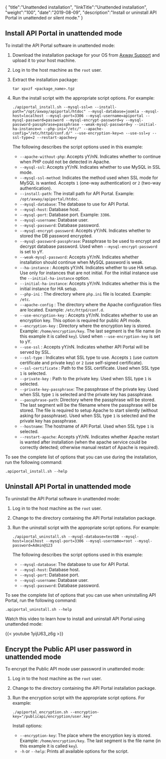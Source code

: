 {
    "title":"Unattended installation",
    "linkTitle":"Unattended installation",
    "weight":"100",
    "date":"2019-08-09",
    "description":"Install or uninstall API Portal in unattended or silent mode."
}

## Install API Portal in unattended mode

To install the API Portal software in unattended mode:

1. Download the installation package for your OS from [Axway Support](https://support.axway.com/) and upload it to your host machine.
2. Log in to the host machine as the `root` user.
3. Extract the installation package:

    ```
    tar xpvzf <package_name>.tgz
    ```

4. Run the install script with the appropriate script options. For example:

    ```
    ./apiportal_install.sh --mysql-ssl=n --install-path="/opt/axway/apiportal/htdoc" --mysql-database=joomla --mysql-host=localhost --mysql-port=3306 --mysql-username=apiportal --mysql-password=password --mysql-encrypt-password=y --mysql-password-passphrase=passphrase --weak-mysql-password=y --initial-ha-instance=n --php-ini="/etc/" --apache-config="/etc/httpd/conf.d/" --use-encryption-key=n --use-ssl=y --ssl-type=2 --restart-apache=y
    ```

    The following describes the script options used in this example:

    * `--apache-without-php`: Accepts yY/nN. Indicates whether to continue when PHP could not be detected in Apache.
    * `--mysql-ssl`: Accepts yY/nN. Indicates whether to use MySQL in SSL mode.
    * `--mysql-ssl-method`: Indicates the method used when SSL mode for MySQL is wanted. Accepts `1` (one-way authentication) or `2` (two-way authentication).
    * `--install-path`: The install path for API Portal. Example: `/opt/axway/apiportal/htdoc`.
    * `--mysql-database`: The database to use for API Portal.  
    * `--mysql-host`: Database host.
    * `--mysql-port`: Database port. Example: `3306`.
    * `--mysql-username`: Database user.
    * `--mysql-password`: Database password.
    * `--mysql-encrypt-password`: Accepts yY/nN. Indicates whether to stored the DB password encrypted.
    * `--mysql-password-passphrase`: Passphrase to be used to encrypt and decrypt database password. Used when `--mysql-encrypt-password` is set to yY.
    * `--weak-mysql-password`: Accepts yY/nN. Indicates whether installation should continue when MySQL password is weak.
    * `--ha-instance`        : Accepts yY/nN. Indicates whether to use HA setup. Use only for instances that are not initial. For the initial instance use the `--initial-ha-instance` option.
    * `--initial-ha-instance`: Accepts yY/nN. Indicates whether this is the initial instance for HA setup.
    * `--php-ini`            : The directory where `php.ini` file is located. Example: `/etc`.
    * `--apache-config`      : The directory where the Apache configuration files are located. Example: `/etc/httpd/conf.d`.
    * `--use-encryption-key` : Accepts yY/nN. Indicates whether to use an encryption key. This option is required for public API mode.
    * `--encryption-key`     : Directory where the encryption key is stored. Example: `/home/encryption/key`. The last segment is the file name (in this example it is called `key`). Used when `--use-encryption-key` is set to yY.
    * `--use-ssl`            : Accepts yY/nN. Indicates whether API Portal will be served by SSL.
    * `--ssl-type`           : Indicates what SSL type to use. Accepts `1` (use custom certificate and private key) or `2` (use self-signed certificate).
    * `--ssl-certificate`    : Path to the SSL certificate. Used when SSL type `1` is selected.
    * `--private-key`        : Path to the private key. Used when SSL type `1` is selected.
    * `--private-key-passphrase`: The passphrase of the private key. Used when SSL type `1` is selected and the private key has passphrase.
    * `--passphrase-path`: Directory where the passphrase will be stored. The last segment will be the filename where the passphrase will be stored. The file is required to setup Apache to start silently (without asking for passphrase). Used when SSL type `1` is selected and the private key has passphrase.
    * `--hostname`: The hostname of API Portal. Used when SSL type `1` is selected.
    * `--restart-apache`: Accepts yY/nN. Indicates whether Apache restart is wanted after installation (when the apache service could be correctly detected; otherwise manual restart of Apache is required).

To see the complete list of options that you can use during the installation, run the following command:

```
.apiportal_install.sh --help
```

## Uninstall API Portal in unattended mode

To uninstall the API Portal software in unattended mode:

1. Log in to the host machine as the `root` user.
2. Change to the directory containing the API Portal installation package.
3. Run the uninstall script with the appropriate script options. For example:

    ```
    ./apiportal_uninstall.sh --mysql-database=testDB --mysql-host=localhost --mysql-port=3306 --mysql-username=root --mysql-password=Admin@123
    ```

    The following describes the script options used in this example:

    * `--mysql-database`: The database to use for API Portal.
    * `--mysql-host`: Database host.
    * `--mysql-port`: Database port.
    * `--mysql-username`: Database user.
    * `--mysql-password`: Database password.

To see the complete list of options that you can use when uninstalling API Portal, run the following command:

```
.apiportal_uninstall.sh --help
```

Watch this video to learn how to install and uninstall API Portal using unattended mode:

{{< youtube 1yijU63_z6g >}}

## Encrypt the Public API user password in unattended mode

To encrypt the Public API mode user password in unattended mode:

1. Log in to the host machine as the `root` user.
2. Change to the directory containing the API Portal installation package.
3. Run the encryption script with the appropriate script options. For example:

    ```
    ./apiportal_encryption.sh --encryption-key="/publicapi/encryption/user.key"
    ```

    Install options:

    * `--encryption-key`: The place where the encryption key is stored. Example: `/home/encryption/key`. The last segment is the file name (in this example it is called `key`).
    * `-h` or `--help`: Prints all available options for the script.
